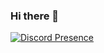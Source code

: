### Hi there 👋

[![Discord Presence](https://lanyard.cnrad.dev/api/556060331252776972)](https://discord.com/users/556060331252776972)
